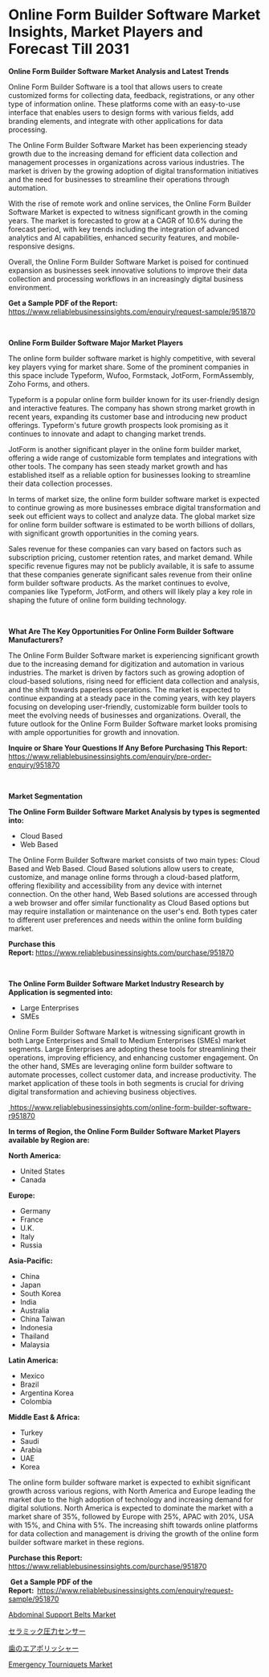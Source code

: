 <p><h1>Online Form Builder Software Market Insights, Market Players and Forecast Till 2031</h1></p><p><strong>Online Form Builder Software Market Analysis and Latest Trends</strong></p>
<p><p>Online Form Builder Software is a tool that allows users to create customized forms for collecting data, feedback, registrations, or any other type of information online. These platforms come with an easy-to-use interface that enables users to design forms with various fields, add branding elements, and integrate with other applications for data processing.</p><p>The Online Form Builder Software Market has been experiencing steady growth due to the increasing demand for efficient data collection and management processes in organizations across various industries. The market is driven by the growing adoption of digital transformation initiatives and the need for businesses to streamline their operations through automation.</p><p>With the rise of remote work and online services, the Online Form Builder Software Market is expected to witness significant growth in the coming years. The market is forecasted to grow at a CAGR of 10.6% during the forecast period, with key trends including the integration of advanced analytics and AI capabilities, enhanced security features, and mobile-responsive designs.</p><p>Overall, the Online Form Builder Software Market is poised for continued expansion as businesses seek innovative solutions to improve their data collection and processing workflows in an increasingly digital business environment.</p></p>
<p><strong>Get a Sample PDF of the Report:&nbsp;</strong> <a href="https://www.reliablebusinessinsights.com/enquiry/request-sample/951870">https://www.reliablebusinessinsights.com/enquiry/request-sample/951870</a></p>
<p>&nbsp;</p>
<p><strong>Online Form Builder Software Major Market Players</strong></p>
<p><p>The online form builder software market is highly competitive, with several key players vying for market share. Some of the prominent companies in this space include Typeform, Wufoo, Formstack, JotForm, FormAssembly, Zoho Forms, and others.</p><p>Typeform is a popular online form builder known for its user-friendly design and interactive features. The company has shown strong market growth in recent years, expanding its customer base and introducing new product offerings. Typeform's future growth prospects look promising as it continues to innovate and adapt to changing market trends.</p><p>JotForm is another significant player in the online form builder market, offering a wide range of customizable form templates and integrations with other tools. The company has seen steady market growth and has established itself as a reliable option for businesses looking to streamline their data collection processes.</p><p>In terms of market size, the online form builder software market is expected to continue growing as more businesses embrace digital transformation and seek out efficient ways to collect and analyze data. The global market size for online form builder software is estimated to be worth billions of dollars, with significant growth opportunities in the coming years.</p><p>Sales revenue for these companies can vary based on factors such as subscription pricing, customer retention rates, and market demand. While specific revenue figures may not be publicly available, it is safe to assume that these companies generate significant sales revenue from their online form builder software products. As the market continues to evolve, companies like Typeform, JotForm, and others will likely play a key role in shaping the future of online form building technology.</p></p>
<p>&nbsp;</p>
<p><strong>What Are The Key Opportunities For Online Form Builder Software Manufacturers?</strong></p>
<p><p>The Online Form Builder Software market is experiencing significant growth due to the increasing demand for digitization and automation in various industries. The market is driven by factors such as growing adoption of cloud-based solutions, rising need for efficient data collection and analysis, and the shift towards paperless operations. The market is expected to continue expanding at a steady pace in the coming years, with key players focusing on developing user-friendly, customizable form builder tools to meet the evolving needs of businesses and organizations. Overall, the future outlook for the Online Form Builder Software market looks promising with ample opportunities for growth and innovation.</p></p>
<p><strong>Inquire or Share Your Questions If Any Before Purchasing This Report:</strong> <a href="https://www.reliablebusinessinsights.com/enquiry/pre-order-enquiry/951870">https://www.reliablebusinessinsights.com/enquiry/pre-order-enquiry/951870</a></p>
<p>&nbsp;</p>
<p><strong>Market Segmentation</strong></p>
<p><strong>The Online Form Builder Software Market Analysis by types is segmented into:</strong></p>
<p><ul><li>Cloud Based</li><li>Web Based</li></ul></p>
<p><p>The Online Form Builder Software market consists of two main types: Cloud Based and Web Based. Cloud Based solutions allow users to create, customize, and manage online forms through a cloud-based platform, offering flexibility and accessibility from any device with internet connection. On the other hand, Web Based solutions are accessed through a web browser and offer similar functionality as Cloud Based options but may require installation or maintenance on the user's end. Both types cater to different user preferences and needs within the online form building market.</p></p>
<p><strong>Purchase this Report:&nbsp;</strong><a href="https://www.reliablebusinessinsights.com/purchase/951870">https://www.reliablebusinessinsights.com/purchase/951870</a></p>
<p>&nbsp;</p>
<p><strong>The Online Form Builder Software Market Industry Research by Application is segmented into:</strong></p>
<p><ul><li>Large Enterprises</li><li>SMEs</li></ul></p>
<p><p>Online Form Builder Software Market is witnessing significant growth in both Large Enterprises and Small to Medium Enterprises (SMEs) market segments. Large Enterprises are adopting these tools for streamlining their operations, improving efficiency, and enhancing customer engagement. On the other hand, SMEs are leveraging online form builder software to automate processes, collect customer data, and increase productivity. The market application of these tools in both segments is crucial for driving digital transformation and achieving business objectives.</p></p>
<p><a href="https://www.reliablebusinessinsights.com/online-form-builder-software-r951870">&nbsp;https://www.reliablebusinessinsights.com/online-form-builder-software-r951870</a></p>
<p><strong>In terms of Region, the Online Form Builder Software Market Players available by Region are:</strong></p>
<p>
    <p> <strong> North America: </strong>
        <ul>
            <li>United States</li>
            <li>Canada</li>
        </ul>
        </p> 
    <p> <strong> Europe: </strong>
        <ul>
            <li>Germany</li>
            <li>France</li>
            <li>U.K.</li>
            <li>Italy</li>
            <li>Russia</li>
        </ul>
        </p> 
    <p> <strong> Asia-Pacific: </strong>
        <ul>
            <li>China</li>
            <li>Japan</li>
            <li>South Korea</li>
            <li>India</li>
            <li>Australia</li>
            <li>China Taiwan</li>
            <li>Indonesia</li>
            <li>Thailand</li>
            <li>Malaysia</li>
        </ul>
        </p> 
    <p> <strong> Latin America: </strong>
        <ul>
            <li>Mexico</li>
            <li>Brazil</li>
            <li>Argentina Korea</li>
            <li>Colombia</li>
        </ul>
        </p> 
    <p> <strong> Middle East & Africa: </strong>
        <ul>
            <li>Turkey</li>
            <li>Saudi</li>
            <li>Arabia</li>
            <li>UAE</li>
            <li>Korea</li>
        </ul>
    </p>
    </p>
<p><p>The online form builder software market is expected to exhibit significant growth across various regions, with North America and Europe leading the market due to the high adoption of technology and increasing demand for digital solutions. North America is expected to dominate the market with a market share of 35%, followed by Europe with 25%, APAC with 20%, USA with 15%, and China with 5%. The increasing shift towards online platforms for data collection and management is driving the growth of the online form builder software market in these regions.</p></p>
<p><strong>Purchase this Report: </strong><a href="https://www.reliablebusinessinsights.com/purchase/951870">https://www.reliablebusinessinsights.com/purchase/951870</a></p>
<p>&nbsp;<strong>Get a Sample PDF of the Report:&nbsp;&nbsp;</strong><a href="https://www.reliablebusinessinsights.com/enquiry/request-sample/951870">https://www.reliablebusinessinsights.com/enquiry/request-sample/951870</a></p>
<p><strong></strong></p>
<p><p><a href="https://github.com/vregtldg37/Market-Research-Report-List-1/blob/main/abdominal-support-belts-market.md">Abdominal Support Belts Market</a></p><p><a href="https://github.com/mm14022023/Market-Research-Report-List-2/blob/main/5238131173103.md">セラミック圧力センサー</a></p><p><a href="https://github.com/NikitaBruen/Market-Research-Report-List-1/blob/main/5164733173104.md">歯のエアポリッシャー</a></p><p><a href="https://github.com/syaifulanwaramsyori/Market-Research-Report-List-1/blob/main/emergency-tourniquets-market.md">Emergency Tourniquets Market</a></p></p>